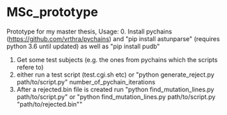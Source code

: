 # MSc_prototype
Prototype for my master thesis,
Usage: 
0. Install pychains (https://github.com/vrthra/pychains) and "pip install astunparse" (requires python 3.6 until updated) as well as "pip install pudb"
1. Get some test subjects (e.g. the ones from pychains which the scripts refere to)
2. either run a test script (test.cgi.sh etc) or "python generate_reject.py path/to/script.py" number_of_pychain_iterations
3. After a rejected.bin file is created run "python find_mutation_lines.py path/to/script.py" or "python find_mutation_lines.py path/to/script.py "path/to/rejected.bin""
